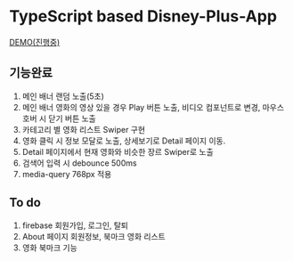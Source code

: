 # TypeScript based Disney-Plus-App
[DEMO(진행중)](https://ts-disney-plus.web.app)

## 기능완료
1. 메인 배너 랜덤 노출(5초)
2. 메인 배너 영화의 영상 있을 경우 Play 버튼 노출, 비디오 컴포넌트로 변경, 마우스 호버 시 닫기 버튼 노출
3. 카테고리 별 영화 리스트 Swiper 구현
4. 영화 클릭 시 정보 모달로 노출, 상세보기로 Detail 페이지 이동.
5. Detail 페이지에서 현재 영화와 비슷한 장르 Swiper로 노출
6. 검색어 입력 시 debounce 500ms
7. media-query 768px 적용

## To do
1. firebase 회원가입, 로그인, 탈퇴
2. About 페이지 회원정보, 북마크 영화 리스트
3. 영화 북마크 기능 

